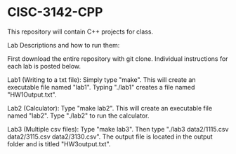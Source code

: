# CISC-3142-CPP
This repository will contain C++ projects for class.

Lab Descriptions and how to run them:

First download the entire repository with git clone. Individual instructions for each lab is posted below.

Lab1 (Writing to a txt file): Simply type "make". This will create an executable file named "lab1". Typing "./lab1" creates a file named "HW1Output.txt". 

Lab2 (Calculator): Type "make lab2". This will create an executable file named "lab2". Type "./lab2" to run the calculator.

Lab3 (Multiple csv files): Type "make lab3". Then type "./lab3 data2/1115.csv data2/3115.csv data2/3130.csv". The output file is located in the output folder and is titled "HW3output.txt".


